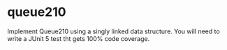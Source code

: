 # queue210
Implement Queue210<Type> using a singly linked data structure.
You will need to write a JUnit 5 test tht gets 100% code coverage.
